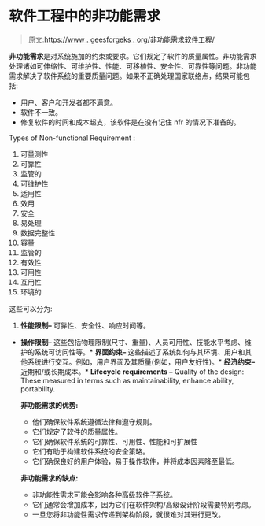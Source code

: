 # 软件工程中的非功能需求

> 原文:[https://www . geesforgeks . org/非功能需求软件工程/](https://www.geeksforgeeks.org/non-functional-requirements-in-software-engineering/)

**非功能需求**是对系统施加的约束或要求。它们规定了软件的质量属性。非功能需求处理诸如可伸缩性、可维护性、性能、可移植性、安全性、可靠性等问题。非功能需求解决了软件系统的重要质量问题。如果不正确处理国家联络点，结果可能包括:

*   用户、客户和开发者都不满意。
*   软件不一致。
*   修复软件的时间和成本超支，该软件是在没有记住 nfr 的情况下准备的。

Types of Non-functional Requirement :

1.  可量测性
2.  可靠性
3.  监管的
4.  可维护性
5.  适用性
6.  效用
7.  安全
8.  易处理
9.  数据完整性
10.  容量
11.  监管的
12.  有效性
13.  可用性
14.  互用性
15.  环境的

这些可以分为:

1.  **性能限制–**
    可靠性、安全性、响应时间等。

*   **操作限制–**
    这些包括物理限制(尺寸、重量)、人员可用性、技能水平考虑、维护的系统可访问性等。*   **界面约束–**
    这些描述了系统如何与其环境、用户和其他系统进行交互。例如，用户界面及其质量(例如，用户友好性)。*   **经济约束–**
    近期和/或长期成本。*   **Lifecycle requirements –** Quality of the design:
    These measured in terms such as maintainability, enhance ability, portability.

    **非功能需求的优势:**

    *   他们确保软件系统遵循法律和遵守规则。
    *   它们规定了软件的质量属性。
    *   它们确保软件系统的可靠性、可用性、性能和可扩展性
    *   它们有助于构建软件系统的安全策略。
    *   它们确保良好的用户体验，易于操作软件，并将成本因素降至最低。

    **非功能需求的缺点:**

    *   非功能性需求可能会影响各种高级软件子系统。
    *   它们通常会增加成本，因为它们在软件架构/高级设计阶段需要特别考虑。
    *   一旦您将非功能性需求传递到架构阶段，就很难对其进行更改。